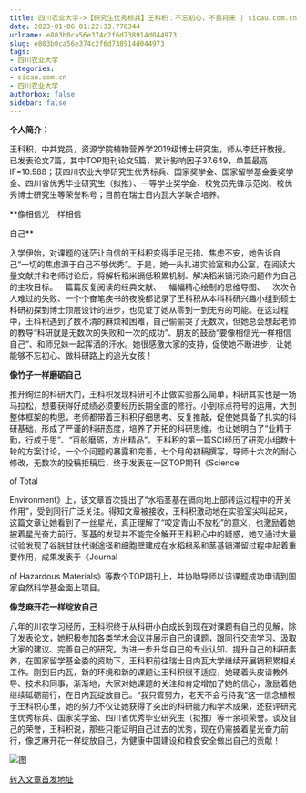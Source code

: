 ```yaml
---
title: 四川农业大学->【研究生优秀标兵】王科积：不忘初心，不畏将来 | sicau.com.cn
date: 2023-01-06 01:22:33.778344
urlname: e803b0ca56e374c2f6d738914d044973
slug: e803b0ca56e374c2f6d738914d044973
tags: 
- 四川农业大学
categories:
- sicau.com.cn
- 四川农业大学
authorbox: false
sidebar: false
---
```

**个人简介：**

王科积，中共党员，资源学院植物营养学2019级博士研究生，师从李廷轩教授。已发表论文7篇，其中TOP期刊论文5篇，累计影响因子37.649，单篇最高IF=10.588；获四川农业大学研究生优秀标兵、国家奖学金、国家留学基金委奖学金、四川省优秀毕业研究生（拟推）、一等学业奖学金、校党员先锋示范岗、校优秀博士研究生等荣誉称号；目前在瑞士日内瓦大学联合培养。

**像相信光一样相信
<!--more-->
自己**

入学伊始，对课题的迷茫让自信的王科积变得手足无措、焦虑不安，她告诉自己“一切的焦虑源于自己不够优秀”。于是，她一头扎进实验室和办公室，在阅读大量文献并和老师讨论后，将解析稻米镉低积累机制、解决稻米镉污染问题作为自己的主攻目标。一篇篇反复阅读的经典文献、一幅幅精心绘制的思维导图、一次次令人难过的失败、一个个奋笔疾书的夜晚都记录了王科积从本科科研兴趣小组到硕士科研初探到博士顶层设计的进步，也见证了她从零到一到无穷的可能。在这过程中，王科积遇到了数不清的麻烦和困难，自己偷偷哭了无数次，但她总会想起老师的教导“科研就是无数次的失败和一次的成功”、朋友的鼓励“要像相信光一样相信自己”、和师兄妹一起挥洒的汗水。她很感激大家的支持，促使她不断进步，让她能够不忘初心、做科研路上的追光女孩！

**像竹子一样磨砺自己**

推开绚烂的科研大门，王科积发现科研可不止做实验那么简单，科研其实也是一场马拉松，想要获得好成绩必须要经历长期全面的修行。小到标点符号的运用，大到整体框架的构思，老师都带着王科积仔细思考、反复推敲，促使她具备了扎实的科研基础，形成了严谨的科研态度，培养了开拓的科研思维，也让她明白了“业精于勤，行成于思”、“百般磨砺，方出精品”。王科积的第一篇SCI经历了研究小组数十轮的方案讨论，一个个问题的暴露和完善，七个月的初稿撰写，导师十六次的耐心修改，无数次的投稿拒稿后，终于发表在一区TOP期刊《Science

of Total

Environment》上，该文章首次提出了“水稻茎基在镉向地上部转运过程中的开关作用”，受到同行广泛关注。得知文章被接收，王科积激动地在实验室尖叫起来，这篇文章让她看到了一丝星光，真正理解了“咬定青山不放松”的意义，也激励着她披着星光奋力前行。茎基的发现并不能完全解开王科积心中的疑惑，她又通过大量试验发现了谷胱甘肽代谢途径和细胞壁建成在水稻根系和茎基镉滞留过程中起着重要作用，成果发表于《Journal

of Hazardous Materials》等数个TOP期刊上，并协助导师以该课题成功申请到国家自然科学基金面上项目。

**像芝麻开花一样绽放自己**

八年的川农学习经历，王科积终于从科研小白成长到现在对课题有自己的见解，除了发表论文，她积极参加各类学术会议并展示自己的课题，跟同行交流学习、汲取大家的建议、完善自己的研究。为进一步升华自己的专业认知、提升自己的科研素养，在国家留学基金委的资助下，王科积前往瑞士日内瓦大学继续开展镉积累相关工作。刚到日内瓦，新的环境和新的课题让王科积很不适应，她硬着头皮请教外导、技术和同事，渐渐地，大家对她课题的关注和肯定增加了她的信心，激励着她继续砥砺前行，在日内瓦绽放自己。“我只管努力，老天不会亏待我”这一信念植根于王科积心里，她的努力不仅让她获得了突出的科研能力和学术成果，还获评研究生优秀标兵、国家奖学金、四川省优秀毕业研究生（拟推）等十余项荣誉。谈及自己的荣誉，王科积说，那些只能证明自己过去的优秀，现在仍需披着星光奋力前行，像芝麻开花一样绽放自己，为健康中国建设和粮食安全做出自己的贡献！

![图](https://news.sicau.edu.cn/__local/1/17/91/0BC9AD65A9B0CCB63582B33DF12_54241A94_6BA68.jpg)

[转入文章首发地址](https://news.sicau.edu.cn/info/1078/70797.htm)